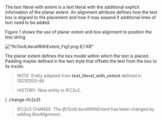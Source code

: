 The text literal with extent is a text literal with the additional explicit information of the planar extent. An alignment attribute defines how the text box is aligned to the placement and how it may expand if additional lines of text need to be added.

Figure 1 shows the use of planar extent and box alignment to position the text string

!["IfcTextLiteralWithExtent_Fig1.png 8,1 KB"](../../../figures/IfcTextLiteralWithExtent_Fig1.png "Figure 1 &mdash; Text literal with extent and alignment")

The planar extent defines the box model within which the text is placed. Padding maybe defined in the text style that offsets the text from the box to its inside.

> NOTE&nbsp; Entity adapted from **text_literal_with_extent** defined in ISO10303-46

> HISTORY&nbsp; New entity in IFC2x2.

{ .change-ifc2x3}
> IFC2x3 CHANGE &nbsp;The _IfcTextLiteralWithExtent_ has been changed by adding _BoxAlignment_.